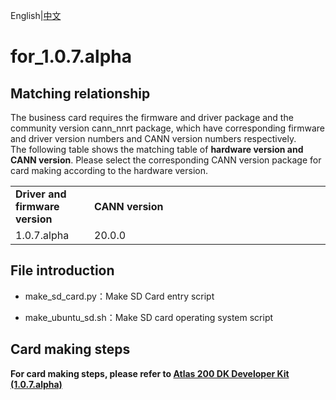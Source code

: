 English|[中文](README.md)

# for_1.0.7.alpha

## Matching relationship

The business card requires the firmware and driver package and the community version cann_nnrt package, which have corresponding firmware and driver version numbers and CANN version numbers respectively.    
The following table shows the matching table of **hardware version and CANN version**. Please select the corresponding CANN version package for card making according to the hardware version.

<table>
<tr><td width="25%"><b>Driver and firmware version</b></td><td width="75%"><b>CANN version</b></td></tr>
<tr><td>1.0.7.alpha</td><td>20.0.0</td></tr>
</table>

## File introduction

- make_sd_card.py：Make SD Card entry script

- make_ubuntu_sd.sh：Make SD card operating system script

## Card making steps

**For card making steps, please refer to [Atlas 200 DK Developer Kit (1.0.7.alpha)](https://support.huaweicloud.com/intl/en-us/usermanual-A200dk_3000/atlas200dk_02_0011.html)**